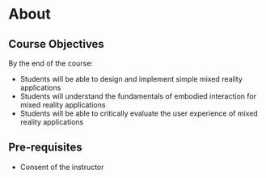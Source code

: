 # About

## Course Objectives
By the end of the course:

* Students will be able to design and implement simple mixed reality applications
* Students will understand the fundamentals of embodied interaction for mixed reality applications
* Students will be able to critically evaluate the user experience of mixed reality applications

## Pre-requisites
* Consent of the instructor
